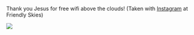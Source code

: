 Thank you Jesus for free wifi above the clouds! (Taken with
[Instagram](http://instagr.am) at Friendly Skies)

![](http://www.tumblr.com/photo/1280/jsorge/2158430586/1/tumblr_ld6n8nH9Q21qzpdrh)
